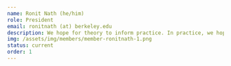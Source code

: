 ```yaml
---
name: Ronit Nath (he/him)
role: President
email: ronitnath (at) berkeley.edu
description: We hope for theory to inform practice. In practice, we hope for more theory.
img: /assets/img/members/member-ronitnath-1.png
status: current
order: 1
---
```

